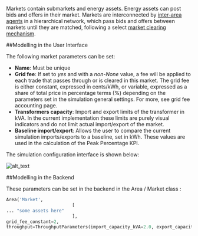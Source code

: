 Markets contain submarkets and energy assets. Energy assets can post bids and offers in their market. Markets are interconnected by [inter-area agents](inter-area-agent.md) in a hierarchical network, which pass bids and offers between markets until they are matched, following a select [market clearing mechanism](clearing-purpose.md). 

##Modelling in the User Interface

The following market parameters can be set: 

*   **Name**: Must be unique
*   **Grid fee**: If set to _yes_ and with a _non-None_ value, a fee will be applied to each trade that passes through or is cleared in this market. The grid fee is either constant, expressed in cents/kWh, or variable, expressed as a share of total price in percentage terms (%) depending on the parameters set in the simulation general settings. For more, see grid fee accounting page.
*   **Transformers capacity**: Import and export limits of the transformer in kVA. In the current implementation these limits are purely visual indicators and do not limit actual import/export of the market.
*   **Baseline import/export**: Allows the user to compare the current simulation imports/exports to a baseline, set in kWh. These values are used in the calculation of the Peak Percentage KPI.

The simulation configuration interface is shown below:

![alt_text](images/image1.png "image_tooltip")


##Modelling in the Backend

These parameters can be set in the backend in the Area / Market class : 

```python
Area('Market',
                         [
... "some assets here"                             
                         ], 
grid_fee_constant=2, 
throughput=ThroughputParameters(import_capacity_kVA=2.0, export_capacity_kVA=2.0, baseline_peak_energy_import_kWh=0.4, baseline_peak_energy_export_kWh=0.4))
```
